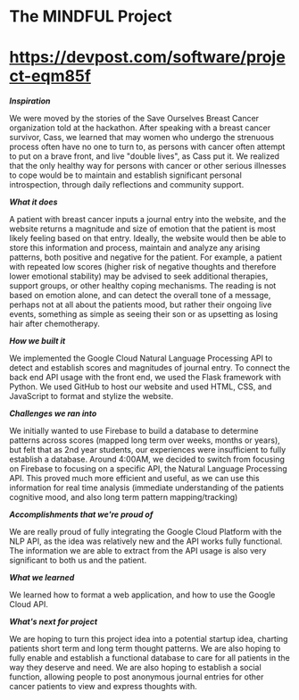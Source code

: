 # The MINDFUL Project
# https://devpost.com/software/project-eqm85f 


***Inspiration***

We were moved by the stories of the Save Ourselves Breast Cancer organization told at the hackathon. After speaking with a breast cancer survivor, Cass, we learned that may women who undergo the strenuous process often have no one to turn to, as persons with cancer often attempt to put on a brave front, and live "double lives", as Cass put it. We realized that the only healthy way for persons with cancer or other serious illnesses to cope would be to maintain and establish significant personal introspection, through daily reflections and community support.


***What it does***

A patient with breast cancer inputs a journal entry into the website, and the website returns a magnitude and size of emotion that the patient is most likely feeling based on that entry. Ideally, the website would then be able to store this information and process, maintain and analyze any arising patterns, both positive and negative for the patient. For example, a patient with repeated low scores (higher risk of negative thoughts and therefore lower emotional stability) may be advised to seek additional therapies, support groups, or other healthy coping mechanisms. The reading is not based on emotion alone, and can detect the overall tone of a message, perhaps not at all about the patients mood, but rather their ongoing live events, something as simple as seeing their son or as upsetting as losing hair after chemotherapy.


***How we built it***

We implemented the Google Cloud Natural Language Processing API to detect and establish scores and magnitudes of journal entry. To connect the back end API usage with the front end, we used the Flask framework with Python. We used GitHub to host our website and used HTML, CSS, and JavaScript to format and stylize the website.


***Challenges we ran into***

We initially wanted to use Firebase to build a database to determine patterns across scores (mapped long term over weeks, months or years), but felt that as 2nd year students, our experiences were insufficient to fully establish a database. Around 4:00AM, we decided to switch from focusing on Firebase to focusing on a specific API, the Natural Language Processing API. This proved much more efficient and useful, as we can use this information for real time analysis (immediate understanding of the patients cognitive mood, and also long term pattern mapping/tracking)


***Accomplishments that we're proud of***

We are really proud of fully integrating the Google Cloud Platform with the NLP API, as the idea was relatively new and the API works fully functional. The information we are able to extract from the API usage is also very significant to both us and the patient.


***What we learned***

We learned how to format a web application, and how to use the Google Cloud API.


***What's next for project***

We are hoping to turn this project idea into a potential startup idea, charting patients short term and long term thought patterns. We are also hoping to fully enable and establish a functional database to care for all patients in the way they deserve and need. We are also hoping to establish a social function, allowing people to post anonymous journal entries for other cancer patients to view and express thoughts with.
